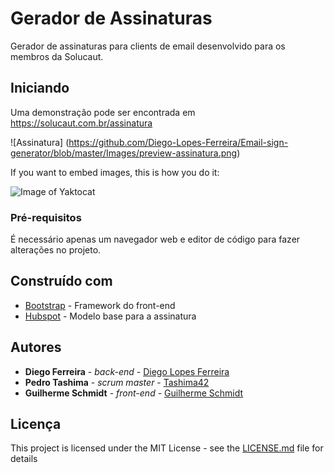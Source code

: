 # Gerador de Assinaturas 

Gerador de assinaturas para clients de email desenvolvido para os membros da Solucaut.

## Iniciando 

Uma demonstração pode ser encontrada em https://solucaut.com.br/assinatura 

![Assinatura] 
(https://github.com/Diego-Lopes-Ferreira/Email-sign-generator/blob/master/Images/preview-assinatura.png)

If you want to embed images, this is how you do it:

![Image of Yaktocat](https://octodex.github.com/images/yaktocat.png)

### Pré-requisitos

É necessário apenas um navegador web e editor de código para fazer alterações no projeto.

## Construído com

* [Bootstrap](https://getbootstrap.com/) - Framework do front-end
* [Hubspot](https://www.hubspot.com/email-signature-generator) - Modelo base para a assinatura

## Autores

* **Diego Ferreira** - *back-end* - [Diego Lopes Ferreira](https://github.com/Diego-Lopes-Ferreira)
* **Pedro Tashima** - *scrum master* - [Tashima42](https://github.com/Tashima42)
* **Guilherme Schmidt** - *front-end* - [Guilherme Schmidt](https://github.com/Diego-Lopes-Ferreira)

##  Licença

This project is licensed under the MIT License - see the [LICENSE.md](LICENSE.md) file for details